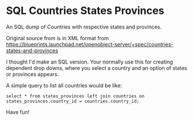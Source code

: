 # SQL Countries States Provinces
An SQL dump of Countries with respective states and provinces.

Original source from is in XML format from https://blueprints.launchpad.net/openobject-server/+spec/countries-states-and-provinces

I thought I'd make an SQL version. Your normally use this for creating dependent drop downs, where you select a country and an option of states or provinces appears.

A simple query to list all countries would be like:

```select * from states_provinces left join countries on states_provinces.country_id = countries.country_id;```

Have fun!
